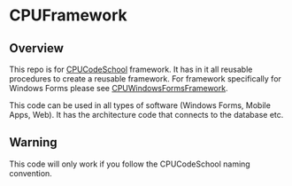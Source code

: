 # CPUFramework

## Overview

This repo is for <a href="https://cpucodeschool.com/">CPUCodeSchool</a> framework. It has in it all reusable procedures to create a reusable framework. For framework specifically for Windows Forms please see <a href="https://github.com/shmielminz/CPUWindowsFormsFramework">CPUWindowsFormsFramework</a>.

This code can be used in all types of software (Windows Forms, Mobile Apps, Web). It has the architecture code that connects to the database etc.

## Warning

This code will only work if you follow the CPUCodeSchool naming convention.
